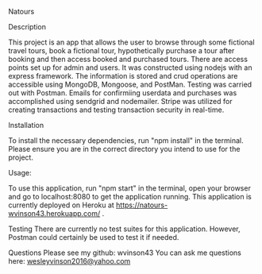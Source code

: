Natours

Description

This project is an app that allows the user to browse through some fictional travel tours, book a fictional tour, hypothetically purchase a tour after booking and then access booked and purchased tours.  There are access points set up for admin and users.  It was constructed using nodejs with an express framework.  The information is stored and crud operations are accessible using MongoDB, Mongoose, and PostMan.  Testing was carried out with Postman.  Emails for confirmiing userdata and purchases was accomplished using sendgrid and nodemailer.  Stripe was utilized for creating transactions and testing transaction security in real-time.

Installation

To install the necessary dependencies, run "npm install" in the terminal.  Please ensure you are in the correct directory you intend to use for the project.

Usage: 

To use this application, run "npm start" in the terminal, open your browser and go to localhost:8080 to get the application running. This application is currently deployed on Heroku at https://natours-wvinson43.herokuapp.com/ .  

Testing
There are currently no test suites for this application.  However, Postman could certainly be used to test it if needed.

Questions
Please see my github: wvinson43 You can ask me questions here: wesleyvinson2016@yahoo.com

